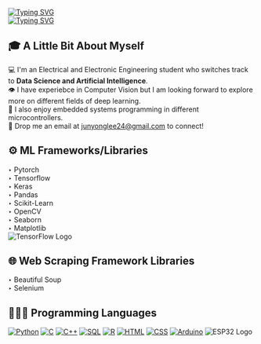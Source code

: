 [![Typing SVG](https://readme-typing-svg.demolab.com?font=Handjet&weight=900&size=50&duration=5000&pause=260&color=000000&center=true&vCenter=true&width=1000&height=50&separator=%3C&lines=Hello+there+I+am+Jun+Yong+;%29)](https://git.io/typing-svg)  
[![Typing SVG](https://readme-typing-svg.demolab.com?font=Handjet&weight=600&size=30&duration=5000&pause=340&color=000000&center=true&vCenter=true&width=990&height=30&lines=From+Nanyang+Technological+University)](https://git.io/typing-svg)  

## 🎓 A Little Bit About Myself
💻 I'm an Electrical and Electronic Engineering student who switches track to __Data Science and Artificial Intelligence__.  
👁 I have experiebce in Computer Vision but I am looking forward to explore more on different fields of deep learning.  
🤖 I also enjoy embedded systems programming in different microcontrollers.  
📧 Drop me an email at junyonglee24@gmail.com to connect!  

## ⚙️ ML Frameworks/Libraries
‣ Pytorch  
‣ Tensorflow  
‣ Keras  
‣ Pandas  
‣ Scikit-Learn  
‣ OpenCV  
‣ Seaborn  
‣ Matplotlib  
![TensorFlow Logo](https://upload.wikimedia.org/wikipedia/commons/thumb/1/11/TensorFlowLogo.svg/200px-TensorFlowLogo.svg.png)

## 🌐 Web Scraping Framework Libraries
‣ Beautiful Soup  
‣ Selenium 

## 👩🏻‍💻 Programming Languages
[![Python](https://img.shields.io/badge/-Python-3776AB?logo=python&logoColor=white&style=flat)](https://www.python.org/) 
[![C](https://img.shields.io/badge/-C-00599C?logo=c&logoColor=white&style=flat)](https://en.wikipedia.org/wiki/C_(programming_language))
[![C++](https://img.shields.io/badge/-C++-00599C?logo=c%2B%2B&logoColor=white&style=flat)](https://en.wikipedia.org/wiki/C%2B%2B)
[![SQL](https://img.shields.io/badge/-SQL-4479A1?logo=postgresql&logoColor=white&style=flat)](https://www.postgresql.org/)
[![R](https://img.shields.io/badge/-R-276DC3?logo=r&logoColor=white&style=flat)](https://www.r-project.org/)
[![HTML](https://img.shields.io/badge/-HTML-E34F26?logo=html5&logoColor=white&style=flat)](https://developer.mozilla.org/en-US/docs/Web/HTML)
[![CSS](https://img.shields.io/badge/-CSS-1572B6?logo=css3&logoColor=white&style=flat)](https://developer.mozilla.org/en-US/docs/Web/CSS)
[![Arduino](https://img.shields.io/badge/-Arduino-00979D?logo=arduino&logoColor=white&style=flat)](https://www.arduino.cc/)
![ESP32 Logo](https://raw.githubusercontent.com/espressif/esp-idf/master/docs/_static/espressif.png)
